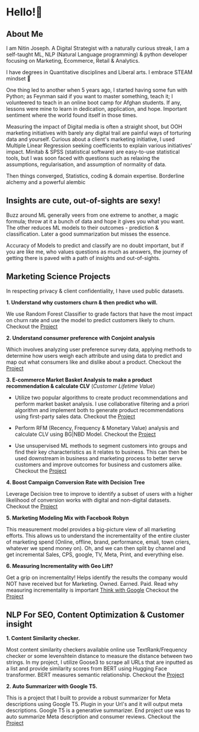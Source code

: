 # Hello!👋

## About Me

I am Nitin Joseph. A Digital Strategist with a naturally curious streak, I am a self-taught ML, NLP (Natural Language programming) & python developer focusing on Marketing, Ecommerce, Retail & Analytics. 

I have degrees in Quantitative disciplines and Liberal arts. I embrace STEAM mindset :raised_hands:

One thing led to another when 5 years ago, I started having some fun with Python; as Feynman said if you want to master something, teach it; I volunteered to teach in an online boot camp for Afghan students. If any, lessons were mine to learn in dedication, application, and hope. Important sentiment where the world found itself in those times.

Measuring the impact of Digital media is often a straight shoot, but OOH marketing initiatives with barely any digital trail are painful ways of torturing data and yourself. Curious about a client's marketing initiative, I used Multiple Linear Regression seeking coefficients to explain various initiatives' impact. Minitab & SPSS (statistical software) are easy-to-use statistical tools, but I was soon faced with questions such as relaxing the assumptions, regularisation, and assumption of normality of data. 

Then things converged, Statistics, coding & domain expertise. Borderline alchemy and a powerful alembic

## Insights are cute, out-of-sights are sexy! 

Buzz around ML generally veers from one extreme to another, a magic formula; throw at it a bunch of data and hope it gives you what you want. The other reduces ML models to their outcomes - prediction & classification. Later a good summarization but misses the essence. 

Accuracy of Models to predict and classify are no doubt important, but if you are like me, who values questions as much as answers, the journey of getting there is paved with a path of insights and out-of-sights. 

## Marketing Science Projects 

In respecting privacy & client confidentiality, I have used public datasets. 

**1. Understand why customers churn & then predict who will.**

We use Random Forest Classifier to grade factors that have the most impact on churn rate and use the model to predict customers likely to churn. Checkout the [Project](https://github.com/nitinjosephrepo/Predicting-Customer-Churn-and-Factors-Responsible/blob/main/Predicting%20Customer%20Churn%20in%20a%20Telco%20Customer%20Dataset.ipynb)

**2. Understand consumer preference with Conjoint analysis**

Which involves analyzing user preference survey data, applying methods to determine how users weigh each attribute and using data to predict and map out what consumers like and dislike about a product. Checkout the [Project](https://github.com/nitinjosephrepo/Conjoint-Analysis-to-uncover-consumer-preferences)

**3. E-commerce Market Basket Analysis to make a product recommendation & calculate CLV** (*Customer Lifetime Value*)

+ Utilize two popular algorithms to create product recommendations and perform market basket analysis. I use collaborative filtering and a priori algorithm and implement both to generate product recommendations using first-party sales data. Checkout the [Project](https://github.com/nitinjosephrepo/Items-Frequently-Bought-Together)

+ Perform RFM (Recency, Frequency & Monetary Value) analysis and calculate CLV using BG|NBD Model. Checkout the [Project](https://github.com/nitinjosephrepo/Estimating-Customer-Lifetime-Value-BG-NBD-Model/blob/main/Calculating-CLV-Using-BG%20NBD-model%20.ipynb)

+ Use unsupervised ML methods to segment customers into groups and find their key characteristics as it relates to business. This can then be used downstream in business and marketing process to better serve customers and improve outcomes for business and customers alike. Checkout the [Project](https://github.com/nitinjosephrepo/Data-Driven-Customer-Segementation/blob/main/E-Com%20Customer%20Segmentation%20via%20k-Means%20Clustering.ipynb)

**4. Boost Campaign Conversion Rate with Decision Tree**

Leverage Decision tree to improve to identify a subset of users with a higher likelihood of conversion works with digital and non-digital datasets. Checkout the [Project](https://github.com/nitinjosephrepo/Improving-Conversion-Rate-With-Decision-Trees)

**5. Marketing Modeling Mix with Facebook Robyn**

This measurement model provides a big-picture view of all marketing efforts. This allows us to understand the incrementality of the entire cluster of marketing spend (Online, offline, brand, performance, email, town criers, whatever we spend money on). Oh, and we can then split by channel and get incremental Sales, CPS, google, TV, Meta, Print, and everything else. 

**6. Measuring Incrementality with Geo Lift?**

Get a grip on incrementality! Helps identify the results the company would NOT have received but for Marketing. Owned. Earned. Paid. Read why measuring incrementality is important [Think with Google](https://www.thinkwithgoogle.com/intl/en-ca/marketing-strategies/data-and-measurement/marketing-incrementality) Checkout the [Project](https://github.com/nitinjosephrepo/Measuring-Incrementality-With-GeoLift/blob/main/Solving%20Incrementally%20with%20GeoLift%20Experiments.ipynb)



## NLP For SEO, Content Optimization & Customer insight

**1. Content Similarity checker.** 

Most content similarity checkers available online use TextRank/Frequency checker or some levenshtein distance to measure the distance between two strings. In my project, I utilize Goose3 to scrape all URLs that are inputted as a list and provide similarity scores from BERT using Hugging Face transformer. BERT measures semantic relationship. Checkout the [Project](https://github.com/nitinjosephrepo/Using-NLP-Models-To-Improve-SEO)

**2. Auto Summarizer with Google T5.**

This is a project that I built to provide a robust summarizer for Meta descriptions using Google T5. Plugin in your Url's and it will output meta descriptions. Google T5 is a generative summarizer. End project use was to auto summarize Meta description and consumer reviews. 
Checkout the [Project](https://github.com/nitinjosephrepo/Abstractive-Summarization-With-GoogleT5)


<!---
nitinjosephrepo/nitinjosephrepo is a ✨ special ✨ repository because its `README.md` (this file) appears on your GitHub profile.
You can click the Preview link to take a look at your changes.
--->
